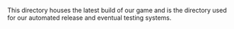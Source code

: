 This directory houses the latest build of our game and is the directory used for our automated release and eventual testing systems.
